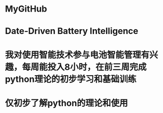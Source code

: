 # MyGitHub
# Date-Driven Battery Intelligence
# 我对使用智能技术参与电池智能管理有兴趣，每周能投入8小时，在前三周完成python理论的初步学习和基础训练
# 仅初步了解python的理论和使用

